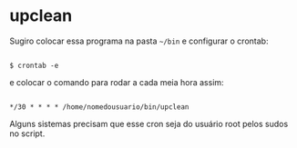 # upclean 

Sugiro colocar essa programa na pasta ```~/bin``` e configurar o crontab:

```shell 

$ crontab -e

```

e colocar o comando para rodar a cada meia hora assim:

```shell

*/30 * * * * /home/nomedousuario/bin/upclean

```

Alguns sistemas precisam que esse cron seja do usuário root pelos sudos no script.
